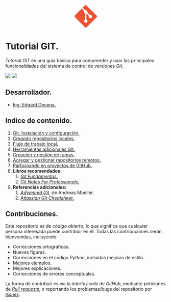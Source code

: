 <div align = "center">
    <img src = "imagenes/logo_git.png" width = "70" height = "70" />
</div>

# Tutorial GIT.

*Tutorial GIT* es una guía básica para comprender y usar las principales funcionalidades del sistema de control de versiones *Git*.

<img src="https://img.shields.io/badge/License-MIT-green" /> <img src="https://img.shields.io/badge/Markdown-1.0.1%20-blue" />

## Desarrollador.

* [Ing. Edgard Decena.](mailto:edecena@gmail.com)

<a name = "indice"></a>

## Indice de contenido.

1. [Git. Instalación y configuración.](git_instalacion_configuracion.md#cabecera)
1. [Creando repositorios locales.](repositorios_locales.md#cabecera)
1. [Flujo de trabajo local.](flujo_trabajo_local.md#cabecera)
1. [Herramientas adicionales Git.](herramientas_adicionales.md#cabecera)
1. [Creación y gestión de ramas.](creacion_gestion_ramas.md#cabecera)
1. [Agregar y gestionar repositorios remotos.](repositorios_remotos.md#cabecera)
1. [Participando en proyectos de GitHub.](participando_github.md#cabecera)
1. **Libros recomendados:**
    1. [*Git Fundamentos.*](https://github.com/ejdecena/tutorial_git/documentos/libro_git_fundamentos.pdf)
    1. [*Git Notes For Professionals.*](https://github.com/ejdecena/tutorial_git/documentos/libro_git_notes_for_professionals.pdf)
1. **Referencias adicionales:**
    1. [*Advanced Git*](https://github.com/amueller/advanced_git_nyu_2016/blob/master/Advanced%20Git.ipynb), de Andreas Mueller.
    1. [*Atlassian Git Cheatsheet.*](documentos/atlassian-git-cheatsheet.pdf)

## Contribuciones.

Este repositorio es de *código abierto*; lo que significa que cualquier persona interesada puede contribuir en él. Todas las contribuciones serán bienvenidas, incluyendo:

* Correcciones ortográficas.
* Nuevas figuras.
* Correcciones en el código *Python*, incluídas mejoras de estilo.
* Mejores ejemplos.
* Mejores explicaciones. 
* Correcciones de errores conceptuales.

La forma de contribuir es vía la interfaz web de *GitHub*, mediante peticiones de [*Pull requests*](https://github.com/ejdecena/tutorial_git/pulls), o reportando los problemas/bugs del repositorio por [*Issues*](https://github.com/ejdecena/tutorial_git/issues).